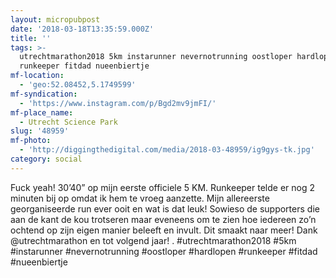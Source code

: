 ```yaml
---
layout: micropubpost
date: '2018-03-18T13:35:59.000Z'
title: ''
tags: >-
  utrechtmarathon2018 5km instarunner nevernotrunning oostloper hardlopen
  runkeeper fitdad nueenbiertje
mf-location:
  - 'geo:52.08452,5.1749599'
mf-syndication:
  - 'https://www.instagram.com/p/Bgd2mv9jmFI/'
mf-place_name:
  - Utrecht Science Park
slug: '48959'
mf-photo:
  - 'http://diggingthedigital.com/media/2018-03-48959/ig9gys-tk.jpg'
category: social
---
```

Fuck yeah! 30’40” op mijn eerste officiele 5 KM. Runkeeper telde er nog 2 minuten bij op omdat ik hem te vroeg aanzette. Mijn allereerste georganiseerde run ever ooit en wat is dat leuk! Sowieso de supporters die aan de kant de kou trotseren maar eveneens om te zien hoe iedereen zo’n ochtend op zijn eigen manier beleeft en invult. Dit smaakt naar meer! Dank @utrechtmarathon en tot volgend jaar!
.
#utrechtmarathon2018 #5km #instarunner #nevernotrunning #oostloper #hardlopen #runkeeper #fitdad #nueenbiertje

